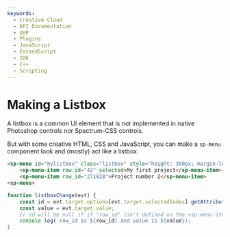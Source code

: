 ```yaml
---
keywords:
  - Creative Cloud
  - API Documentation
  - UXP
  - Plugins
  - JavaScript
  - ExtendScript
  - SDK
  - C++
  - Scripting
---
```


# Making a Listbox

A listbox is a common UI element that is not implemented in native Photoshop controls nor Spectrum-CSS controls.

But with some creative HTML, CSS and JavaScript, you can make a `sp-menu` component look and (mostly) act like a listbox.

````html
<sp-menu id="mylistbox" class="listbox" style="height: 300px; margin-left:20px;color:white; width:220px; border:1px white solid; overflow: auto">
    <sp-menu-item row_id="42" selected>My first project</sp-menu-item>
    <sp-menu-item row_id="271828">Project number 2</sp-menu-item>
<sp-menu>
````
                       
````js
function listboxChange(evt) {
    const id = evt.target.options[evt.target.selectedIndex].getAttribute('row_id');
    const value = evt.target.value;
    // id will be null if if "row_id" isn't defined on the <sp-menu-item>
    console log(`row_id is ${row_id} and value is ${value});
}
````